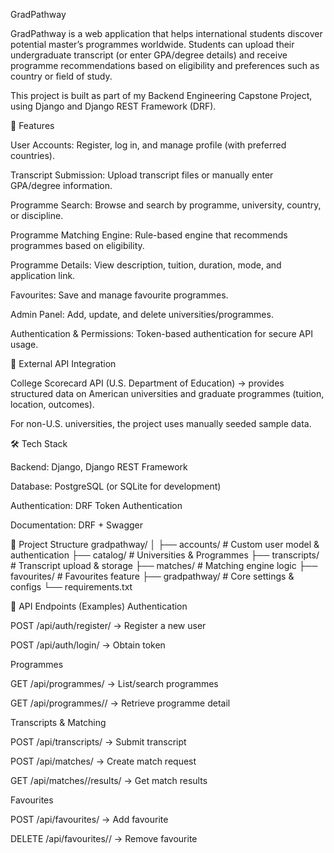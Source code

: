 GradPathway

GradPathway is a web application that helps international students discover potential master’s programmes worldwide. Students can upload their undergraduate transcript (or enter GPA/degree details) and receive programme recommendations based on eligibility and preferences such as country or field of study.

This project is built as part of my Backend Engineering Capstone Project, using Django and Django REST Framework (DRF).


🚀 Features

User Accounts: Register, log in, and manage profile (with preferred countries).

Transcript Submission: Upload transcript files or manually enter GPA/degree information.

Programme Search: Browse and search by programme, university, country, or discipline.

Programme Matching Engine: Rule-based engine that recommends programmes based on eligibility.

Programme Details: View description, tuition, duration, mode, and application link.

Favourites: Save and manage favourite programmes.

Admin Panel: Add, update, and delete universities/programmes.

Authentication & Permissions: Token-based authentication for secure API usage.


📡 External API Integration

College Scorecard API (U.S. Department of Education) → provides structured data on American universities and graduate programmes (tuition, location, outcomes).

For non-U.S. universities, the project uses manually seeded sample data.


🛠️ Tech Stack

Backend: Django, Django REST Framework

Database: PostgreSQL (or SQLite for development)

Authentication: DRF Token Authentication

Documentation: DRF + Swagger

📂 Project Structure
gradpathway/
│
├── accounts/         # Custom user model & authentication
├── catalog/          # Universities & Programmes
├── transcripts/      # Transcript upload & storage
├── matches/          # Matching engine logic
├── favourites/       # Favourites feature
├── gradpathway/      # Core settings & configs
└── requirements.txt

🔑 API Endpoints (Examples)
Authentication

POST /api/auth/register/ → Register a new user

POST /api/auth/login/ → Obtain token

Programmes

GET /api/programmes/ → List/search programmes

GET /api/programmes/<id>/ → Retrieve programme detail

Transcripts & Matching

POST /api/transcripts/ → Submit transcript

POST /api/matches/ → Create match request

GET /api/matches/<id>/results/ → Get match results

Favourites

POST /api/favourites/ → Add favourite

DELETE /api/favourites/<id>/ → Remove favourite
